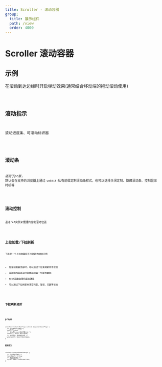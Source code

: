 ```yaml
---
title: Scroller - 滚动容器
group:
  title: 展示组件
  path: /view
  order: 4000
---
```


# Scroller 滚动容器

## 示例

在滚动到达边缘时开启弹动效果(通常结合移动端的拖动滚动使用)

<code src="./scroller-demo.tsx" />

## 滚动指示

滚动进度条、可滚动标识器

<code src="./flags.tsx" />

## 滚动条

*适用于pc版*, 默认会在支持的浏览器上通过`-webkit-`私有前缀定制滚动条样式，也可以选择关闭定制、隐藏滚动条、控制显示时机等

<code src="./bar.tsx" />


## 滚动控制

通过ref实例来便捷的控制滚动位置

<code src="./ctrl.tsx" />

## 上拉加载/下拉刷新

下面是一个上拉加载和下拉刷新的结合示例
* 在滚动到最顶部时，可以通过下拉来刷新所有状态
* 滚动到内容底部时会自动加载一些新的数据
* mock函数会随机模拟错误
* 可以通过下拉刷新来清空列表、错误、无数等状态

<code src="./pull.tsx" />

## 下拉刷新进阶

<code src="./pulldown.tsx" />

## props

```tsx | pure
interface ArticleBoxProps extends ComponentBaseProps {
  /** 合法的html字符串 */
  html?: string;
  /** 可以传入react节点代替html */
  content?: React.ReactNode;
  /** 水印内容，不传时无水印 */
  watermark?: React.ReactNode;
}
```

**相关接口**

```tsx | pure
interface ComponentBaseProps {
  /** 包裹元素的类名 */
  className?: string;
  /** 包裹元素样式 */
  style?: React.CSSProperties;
}
```
